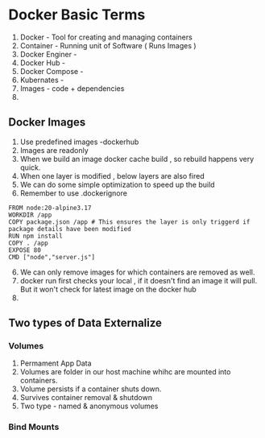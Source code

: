# Docker Basic Terms
1. Docker - Tool for creating and managing containers
2. Container - Running unit of Software  ( Runs Images )
3. Docker Enginer - 
4. Docker Hub - 
5. Docker Compose - 
6. Kubernates - 
7. Images - code + dependencies
8. 

## Docker Images

1. Use predefined images -dockerhub
2. Images are readonly
3. When we build an image docker cache build , so rebuild happens very quick.
4. When one layer is modified , below layers are also fired
5. We can do some simple optimization to speed up the build
6. Remember to use .dockerignore

```
FROM node:20-alpine3.17
WORKDIR /app
COPY package.json /app # This ensures the layer is only triggerd if package details have been modified
RUN npm install
COPY . /app
EXPOSE 80
CMD ["node","server.js"]
```
6. We can only remove images for which containers are removed as well.
7. docker run first checks your local , if it doesn't find an image it will pull. But it won't check for latest image on the docker hub
8. 

## Two types of Data Externalize
### Volumes
1. Permament App Data
2. Volumes are folder in our host machine whihc are mounted into containers.
3. Volume persists if a container shuts down.
4. Survives container removal & shutdown
5. Two type - named & anonymous volumes
### Bind Mounts









